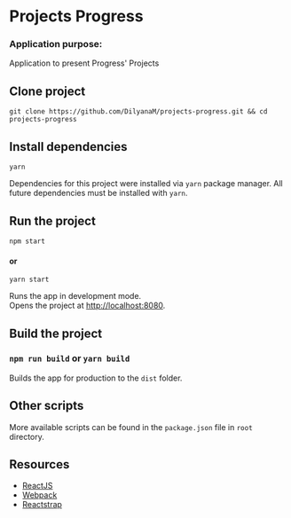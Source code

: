 # Projects Progress

### Application purpose:
Application to present Progress' Projects

## Clone project

```
git clone https://github.com/DilyanaM/projects-progress.git && cd projects-progress
```

## Install dependencies

```
yarn
```

Dependencies for this project were installed via `yarn` package manager. All future dependencies must be installed with `yarn`.

## Run the project

```npm start```
#### or
```yarn start```

Runs the app in development mode.<br>
Opens the project at [http://localhost:8080](http://localhost:8080).

## Build the project

### `npm run build` or `yarn build`

Builds the app for production to the `dist` folder.<br>

## Other scripts

More available scripts can be found in the `package.json` file in `root` directory.

## Resources

- [ReactJS](https://reactjs.org/)
- [Webpack](https://webpack.js.org/)
- [Reactstrap](https://reactstrap.github.io/)
